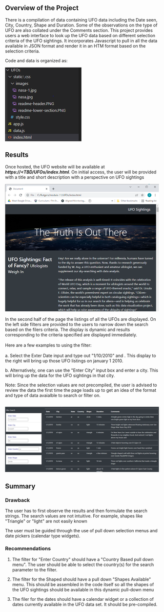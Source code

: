 ## Overview of the Project


There is a compilation of data containing UFO data including the Date seen, City, Country, Shape and Duration. Some of the observations on the type of UFO are also collated under the Comments section. This project provides users a web interface to look up the UFO data based on different selection criteria of the UFO sightings. It incorporates Javascript to pull in all the data available in JSON format and render it in an HTM format based on the selection criteria.

Code and data is organized as:

![Code-organization](static/css/images/Code-organization.PNG)

## Results


Once hosted, the UFO website will be available at ***https://<TBD/UFOs/index.html***. On initial access, the user will be provided with a title and short description with a perspective on UFO sightings

![readme-header](static/css/images/readme-header.PNG)



In the second half of the page the listings of all the UFOs are displayed. On the left side filters are provided to the users to narrow down the search based on the filers criteria. The display is dynamic and results corresponding to the criteria specified are displayed immediately.
<br>
<br>
Here are a few examples to using the  filter:
<br>
<br>
a. Select the Exter Date input and type out "1/10/2010" and <Enter>. This display to the right will bring up those UFO listings on january 1 2010.
  
b. Alternatively, one can use the "Enter City" input box and enter a city. This will bring up the data for the UFO sightings in that city.
  
Note: Since the selection values are not precompiled, the user is advised to review the data the first time the page loads up to get an idea of the format and type of data avaialble to search or filter on.

## ![readme-lower-section](static/css/images/readme-lower-section.PNG)



## Summary


### Drawback

The user has to first observe the results and then formulate the search strings. The search values are not intuitive. For example, shapes like "Triangle" or "light" are not easily known

The user must be guided through the use of pull down selection menus and date pickers (calendar type widgets).

### Recommendations
1. The filter for "Enter Country" should have a "Country Based pull down menu". The user should be able to select the country(s) for the search parameter to the filter.
 
2. The filter for the Shaped should have a pull down "Shapes Available" menu. This should be assembled in the code itself so all the shapes of the UFO sightings should be available in this dynamic pull-down menu
  
3. The filer for the dates should have a calendar widget or a collection of dates currently available in the UFO data set. It should be pre-compiled.

